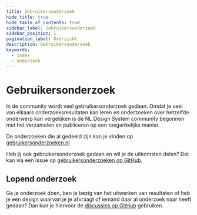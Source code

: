 ```yaml
---
title: Gebruikersonderzoek
hide_title: true
hide_table_of_contents: true
sidebar_label: Gebruikersonderzoek
sidebar_position: 1
pagination_label: Overzicht
description: Gebruikersonderzoek
keywords:
  - index
  - onderzoek
---
```


# Gebruikersonderzoek

In de community wordt veel gebruikersonderzoek gedaan. Omdat je veel van elkaars onderzoeksresultaten kan leren en onderzoeken over hetzelfde onderwerp kan vergelijken is de NL Design System community begonnen met het verzamelen en publiceren op een toegankelijke manier.

De onderzoeken die al gedeeld zijn kan je vinden op [gebruikersonderzoeken.nl](http://gebruikersonderzoeken.nl)

Heb jij ook gebruikersonderzoek gedaan en wil je de uitkomsten delen? Dat kan via een issue op [gebruikersonderzoeken op GitHub](https://github.com/nl-design-system/gebruikersonderzoeken).

## Lopend onderzoek

Ga je onderzoek doen, ben je bezig van het uitwerken van resultaten of heb je een design waarvan je je afvraagt of iemand daar al onderzoek naar heeft gedaan? Dan kun je hiervoor de [discussies op GitHub](https://github.com/nl-design-system/backlog/discussions) gebruiken.
